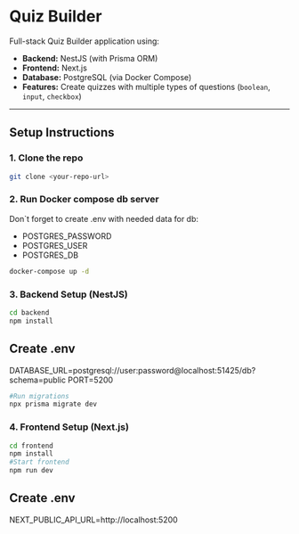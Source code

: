# Quiz Builder

Full-stack Quiz Builder application using:

- **Backend:** NestJS (with Prisma ORM)  
- **Frontend:** Next.js  
- **Database:** PostgreSQL (via Docker Compose)  
- **Features:** Create quizzes with multiple types of questions (`boolean`, `input`, `checkbox`)

---

## Setup Instructions

### 1. Clone the repo

```bash
git clone <your-repo-url>
```
### 2. Run Docker compose db server
Don`t forget to create .env with needed data for db:
- POSTGRES_PASSWORD
- POSTGRES_USER
- POSTGRES_DB

```bash
docker-compose up -d
```
### 3. Backend Setup (NestJS)
```bash
cd backend
npm install

```
## Create .env

DATABASE_URL=postgresql://user:password@localhost:51425/db?schema=public
PORT=5200

```bash
#Run migrations
npx prisma migrate dev
```
### 4. Frontend Setup (Next.js)
```bash
cd frontend
npm install
#Start frontend
npm run dev
```
## Create .env

NEXT_PUBLIC_API_URL=http://localhost:5200


